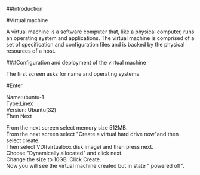 ##Introduction

#Virtual machine

A virtual machine is a software computer that, like a physical computer, runs an operating system and applications. The virtual machine is comprised of a set of specification and configuration files and is backed by the physical resources of a host.

###Configuration and deployment of the virtual machine

The first screen asks for name and operating systems

#Enter 

  Name:ubuntu-1  
  Type:Linex  
  Version: Ubuntu(32)  
  Then Next
  
From the next screen select memory size 512MB.  
From the next screen select "Create a virtual hard drive now"and then select create.  
Then select VDI(virtualbox disk image) and then press next.  
Choose  "Dynamically allocated" and click next.  
Change the size to 10GB. Click Create.  
Now you will see the virtual machine created but in state " powered off".

